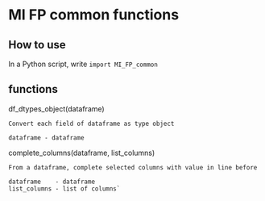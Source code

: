 # MI FP common functions

## How to use

In a Python script, write `import MI_FP_common`

## functions

df_dtypes_object(dataframe)

```
Convert each field of dataframe as type object

dataframe - dataframe
```

complete_columns(dataframe, list_columns)

```
From a dataframe, complete selected columns with value in line before

dataframe    - dataframe
list_columns - list of columns`
```
